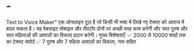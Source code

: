 # -
Text to Voice Maker" एक ऑनलाइन टूल है जो किसी भी भाषा में लिखे गए टेक्स्ट को आवाज में बदल सकता है। यह वेबसाइट मोबाइल और लैपटॉप दोनों पर अच्छी तरह काम करेगी और सात पुरुष और सात महिलाओं की आवाज़ों का विकल्प प्रदान करेगी।  मुख्य विशेषताएँ: ✅ 2000 से 10000 शब्दों तक का टेक्स्ट सपोर्ट ✅ 7 पुरुष और 7 महिला आवाज़ों का विकल्प, नाम सहित 
